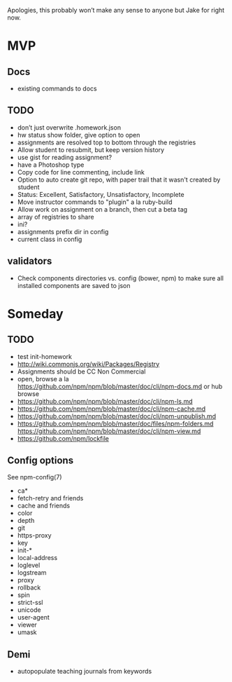 Apologies, this probably won’t make any sense to anyone but Jake for right now.

# MVP
## Docs
- existing commands to docs

## TODO
- don’t just overwrite .homework.json
- hw status show folder, give option to open
- assignments are resolved top to bottom through the registries
- Allow student to resubmit, but keep version history
- use gist for reading assignment?
- have a Photoshop type
- Copy code for line commenting, include link
- Option to auto create git repo, with paper trail that it wasn't created by student
- Status: Excellent, Satisfactory, Unsatisfactory, Incomplete
- Move instructor commands to "plugin" a la ruby-build
- Allow work on assignment on a branch, then cut a beta tag
- array of registries to share
- ini?
- assignments prefix dir in config
- current class in config

## validators
- Check components directories vs. config (bower, npm) to make sure all installed components are saved to json

# Someday
## TODO
- test init-homework
- http://wiki.commonjs.org/wiki/Packages/Registry
- Assignments should be CC Non Commercial
- open, browse a la https://github.com/npm/npm/blob/master/doc/cli/npm-docs.md or hub browse
- https://github.com/npm/npm/blob/master/doc/cli/npm-ls.md
- https://github.com/npm/npm/blob/master/doc/cli/npm-cache.md
- https://github.com/npm/npm/blob/master/doc/cli/npm-unpublish.md
- https://github.com/npm/npm/blob/master/doc/files/npm-folders.md
https://github.com/npm/npm/blob/master/doc/cli/npm-view.md
- https://github.com/npm/lockfile

## Config options
See npm-config(7)
- ca*
- fetch-retry and friends
- cache and friends
- color
- depth
- git
- https-proxy
- key
- init-*
- local-address
- loglevel
- logstream
- proxy
- rollback
- spin
- strict-ssl
- unicode
- user-agent
- viewer
- umask

## Demi
- autopopulate teaching journals from keywords
